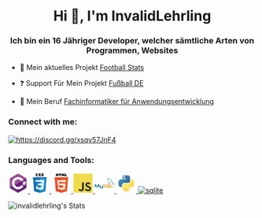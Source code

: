 <h1 align="center">Hi 👋, I'm InvalidLehrling</h1>
<h3 align="center">Ich bin ein 16 Jähriger Developer, welcher sämtliche Arten von Programmen, Websites</h3>

- 🔭 Mein aktuelles Projekt [Football Stats](https://discord.com/oauth2/authorize?client_id=1137891614992371944&permissions=0&scope=applications.commands%20bot)

- ❓ Support Für Mein Projekt [Fußball DE](https://discord.gg/gjEUBHzNta)

- 👾 Mein Beruf [Fachinformatiker für Anwendungsentwicklung](https://www.ihk.de/nordwestfalen/bildung/ausbildung/ausbildungsberufe-a-z/fachinformatiker-anwendungsentwicklung-4767738)

<h3 align="left">Connect with me:</h3>
<p align="left">
<a href="https://discord.gg/https://discord.gg/xsqv57JnF4" target="blank"><img align="center" src="https://raw.githubusercontent.com/rahuldkjain/github-profile-readme-generator/master/src/images/icons/Social/discord.svg" alt="https://discord.gg/xsqv57JnF4" height="30" width="40" /></a>
</p>

<h3 align="left">Languages and Tools:</h3>
<p align="left"> <a href="https://www.w3schools.com/cs/" target="_blank" rel="noreferrer"> <img src="https://raw.githubusercontent.com/devicons/devicon/master/icons/csharp/csharp-original.svg" alt="csharp" width="40" height="40"/> </a> <a href="https://www.w3schools.com/css/" target="_blank" rel="noreferrer"> <img src="https://raw.githubusercontent.com/devicons/devicon/master/icons/css3/css3-original-wordmark.svg" alt="css3" width="40" height="40"/> </a> <a href="https://www.w3.org/html/" target="_blank" rel="noreferrer"> <img src="https://raw.githubusercontent.com/devicons/devicon/master/icons/html5/html5-original-wordmark.svg" alt="html5" width="40" height="40"/> </a> <a href="https://developer.mozilla.org/en-US/docs/Web/JavaScript" target="_blank" rel="noreferrer"> <img src="https://raw.githubusercontent.com/devicons/devicon/master/icons/javascript/javascript-original.svg" alt="javascript" width="40" height="40"/> </a> <a href="https://www.mysql.com/" target="_blank" rel="noreferrer"> <img src="https://raw.githubusercontent.com/devicons/devicon/master/icons/mysql/mysql-original-wordmark.svg" alt="mysql" width="40" height="40"/> </a> <a href="https://www.python.org" target="_blank" rel="noreferrer"> <img src="https://raw.githubusercontent.com/devicons/devicon/master/icons/python/python-original.svg" alt="python" width="40" height="40"/> </a> <a href="https://www.sqlite.org/" target="_blank" rel="noreferrer"> <img src="https://www.vectorlogo.zone/logos/sqlite/sqlite-icon.svg" alt="sqlite" width="40" height="40"/> </a> </p>

![invalidlehrling's Stats](https://github-readme-stats.vercel.app/api?username=invalidlehrling&theme=dracula&show_icons=true&hide_border=true&count_private=true)
